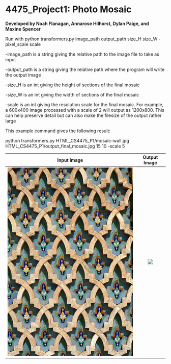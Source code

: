 # 4475_Project1: Photo Mosaic

**Developed by Noah Flanagan, Annarose Hilhorst, Dylan Paige, and Maxine Spencer**


Run with
python transformers.py image_path output_path size_H size_W -pixel_scale scale

-image_path is a string giving the relative path to the image file to take as input

-output_path is a string giving the relative path where the program will write the output image

-size_H is an int giving the height of sections of the final mosaic

-size_W is an int giving the width of sections of the final mosaic

-scale is an int giving the resolution scale for the final mosaic. For example, a 600x400 image processed with a scale of 2 will output as 1200x800. This can help preserve detail but can also make the filesize of the output rather large


This example command gives the following result: 

python transformers.py HTML_CS4475_P1/mosaic-wall.jpg HTML_CS4475_P1/output_final_mosaic.jpg 15 10 -scale 5

Input Image            |  Output Image
:-------------------------:|:-------------------------:
<img src="HTML_CS4475_P1/mosaic-wall.jpg" width="500"> |  <img src="HTML_CS4475_P1/output_final_mosaic.jpg" width="500">

